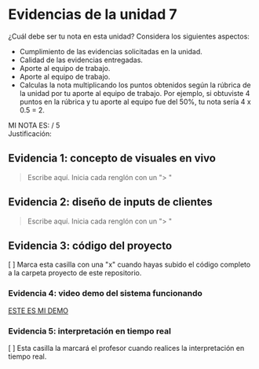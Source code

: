 # Evidencias de la unidad 7

¿Cuál debe ser tu nota en esta unidad? Considera los siguientes aspectos:

- Cumplimiento de las evidencias solicitadas en la unidad.
- Calidad de las evidencias entregadas.
- Aporte al equipo de trabajo.
- Aporte al equipo de trabajo.
- Calculas la nota multiplicando los puntos obtenidos según la rúbrica de la 
unidad por tu aporte al equipo de trabajo. Por ejemplo, si obtuviste 4 puntos en la rúbrica
y tu aporte al equipo fue del 50%, tu nota sería 4 x 0.5 = 2.

MI NOTA ES:  / 5  
Justificación:   

## Evidencia 1: concepto de visuales en vivo

> Escribe aquí. Inicia cada renglón con un "> "
>


## Evidencia 2: diseño de inputs de clientes

> Escribe aquí. Inicia cada renglón con un "> "
>

## Evidencia 3: código del proyecto

[ ] Marca esta casilla con una "x" cuando hayas subido el código completo a la carpeta proyecto 
de este repositorio.

### Evidencia 4: video demo del sistema funcionando

[ESTE ES MI DEMO](https://youtu.be/your-video-link)


### Evidencia 5: interpretación en tiempo real

[ ] Esta casilla la marcará el profesor cuando realices la interpretación en tiempo real.